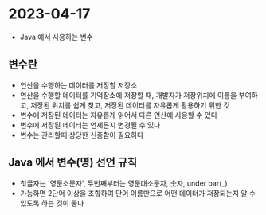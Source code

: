 # 2023-04-17
- Java 에서 사용하는 변수

## 변수란
- 연산을 수행하는 데이터를 저장할 저장소
- 연산을 수행할 데이터를 기억장소에 저장할 때, 
개발자가 저장위치에 이름을 부여하고, 저장된 위치를 쉽게 찾고, 
저장된 데이터를 자유롭게 활용하기 위한 것
- 변수에 저장된 데이터는 자유롭게 읽어서 다른 연산에 사용할 수 있다
- 변수에 저장된 데이터는 언제든지 변경될 수 있다
- 변수는 관리할때 상당한 신중함이 필요하다

## Java 에서 변수(명) 선언 규칙
- 첫글자는 '영문소문자', 두번째부터는 영문대소문자, 숫자, under bar(_)
- 가능하면 2단어 이상을 조합하여 단어 이름만으로 어떤 데이터가 저장되는지
알 수 있도록 하는 것이 좋다